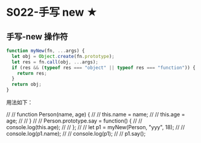# S022-手写 new ★

## 手写-new 操作符

```js
function myNew(fn, ...args) {
  let obj = Object.create(fn.prototype);
  let res = fn.call(obj, ...args);
  if (res && (typeof res === "object" || typeof res === "function")) {
    return res;
  }
  return obj;
}
```

用法如下：

// // function Person(name, age) {
// // this.name = name;
// // this.age = age;
// // }
// // Person.prototype.say = function() {
// // console.log(this.age);
// // };
// // let p1 = myNew(Person, "yyy", 18);
// // console.log(p1.name);
// // console.log(p1);
// // p1.say();
